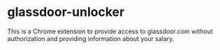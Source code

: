 # glassdoor-unlocker
This is a Chrome extension to provide access to glassdoor.com without authorization and providing
information about your salary.

